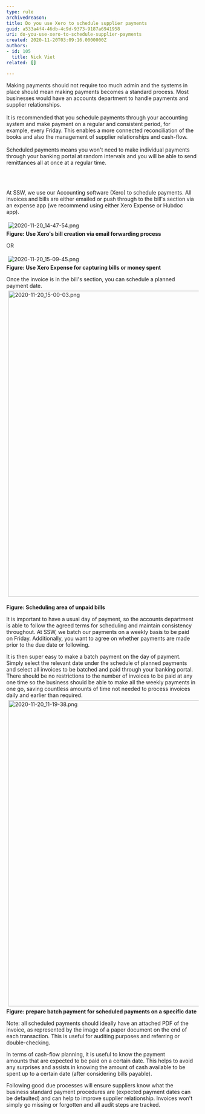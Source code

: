 ```yaml
---
type: rule
archivedreason: 
title: Do you use Xero to schedule supplier payments
guid: a533a4f4-46db-4c9d-9373-9187a6941958
uri: do-you-use-xero-to-schedule-supplier-payments
created: 2020-11-20T03:09:16.0000000Z
authors:
- id: 105
  title: Nick Viet
related: []

---
```



<p>​​​​​Making payments should not require&#160;too much admin and the systems in place should mean making payments becomes a standard&#160;process.&#160;Most businesses would have an accounts department to handle&#160;payments and supplier relationships.<br><br>It is recommended that you schedule payments through your accounting system and make payment on a regular and consistent period,&#160;for example,&#160;every Friday. This enables a&#160;more connected reconciliation of the books and also the management of supplier relationships and cash-flow.<br><br>Scheduled payments means you won't need to make individual&#160;payments through your banking portal at random intervals&#160;and you will be able to send remittances all at once at&#160;a&#160;regular time.<br></p>
<br><excerpt class='endintro'></excerpt><br>
<p>​At SSW, we use our Accounting software (Xero) to schedule payments. All invoices and bills are either emailed or push through to the bill's section via an expense app (we recommend using either Xero Expense or Hubdoc app).&#160;<br></p><p><img src="/SiteAssets/do-you-schedule-supplier-payments/2020-11-20_14-47-54.png" alt="2020-11-20_14-47-54.png" style="margin&#58;5px;" /><br><strong>Figure&#58; Use Xero's bill creation via email forwarding process</strong></p><p><strong>​</strong>OR<br></p><p>​<img src="/SiteAssets/do-you-schedule-supplier-payments/2020-11-20_15-09-45.png" alt="2020-11-20_15-09-45.png" style="margin&#58;5px;" /><br><strong>Figure&#58; Use Xero Expense for capturing bills or money spent</strong></p><p>Once the invoice is in the bill's&#160;section, you can schedule a planned payment date.&#160;<img src="/SiteAssets/do-you-schedule-supplier-payments/2020-11-20_15-00-03.png" alt="2020-11-20_15-00-03.png" style="margin&#58;5px;width&#58;808px;" /><br></p><p><strong>Figure&#58; Scheduling area of unpaid bills</strong></p><p>It is important to have a usual day of payment, so the accounts department is able to follow the agreed terms for scheduling and maintain consistency throughout. At SSW, we batch our payments on a weekly basis to be paid on Friday. Additionally, you want to agree on whether payments are made prior to the due date or following.&#160;<br></p><p>​It is then super easy to make a batch payment on the day of​ payment. Simply select the relevant date under the schedule of planned payments and select all invoices to be batched and paid through your banking portal. There should be no restrictions to the number of invoices to be paid at any one time so the business should be able to make all the weekly payments in one go, saving countless amounts of time not needed to process invoices daily and earlier than required.<img src="/SiteAssets/do-you-schedule-supplier-payments/2020-11-20_11-19-38.png" alt="2020-11-20_11-19-38.png" style="margin&#58;5px;width&#58;808px;" /><br><strong>Figure&#58; prepare batch payment for scheduled payments on a specific date</strong><br></p><p>Note&#58; all scheduled payments&#160;should ideally have an attached PDF of the invoice, as represented by the image of a paper document on the end of each transaction. This is useful for auditing purposes and referring or double-checking.&#160;<br></p><p>​In terms of cash-flow planning, it is useful to know the payment amounts&#160;that are&#160;expected to be paid on a certain date. This helps to avoid any surprises and assists in knowing the amount of cash available to be spent up to a certain date (after considering bills payable).&#160;<br></p><p>Following good due processes will ensure suppliers know what the business standard payment procedures are (expected payment dates can be defaulted)&#160;and can help to improve supplier relationship. Invoices won't simply go missing or forgotten and all audit steps are tracked.&#160;<br></p><p>​<br></p>


